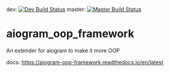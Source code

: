 dev: [![Dev Build Status](https://travis-ci.com/drforse/aiogram_oop_framework.svg?branch=dev)](https://travis-ci.com/drforse/aiogram_oop_framework) 
master: [![Master Build Status](https://travis-ci.com/drforse/aiogram_oop_framework.svg?branch=master)](https://travis-ci.com/drforse/aiogram_oop_framework) 

# aiogram_oop_framework
An extender for aiogram to make it more OOP

docs: https://aiogram-oop-framework.readthedocs.io/en/latest

